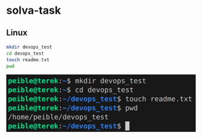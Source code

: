 # solva-task
## Linux
```sh
mkdir devops_test
cd devops_test
touch readme.txt
pwd
```
![linux](/images/linux.png)